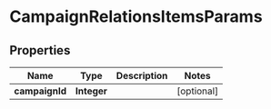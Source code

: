 
# CampaignRelationsItemsParams

## Properties
Name | Type | Description | Notes
------------ | ------------- | ------------- | -------------
**campaignId** | **Integer** |  |  [optional]



